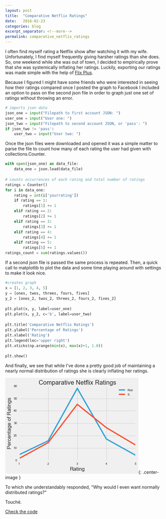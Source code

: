 ```yaml
---
layout: post
title:  "Comparative Netflix Ratings"
date:   2016-02-23
categories: blog
excerpt_separator: <!--more-->
permalink: comparative_netflix_ratings
---
```


I often find myself rating a Netflix show after watching it with my wife. Unfortunately, I find myself frequently giving harsher ratings than she does. So, one weekend while she was out of town, I decided to empirically prove that she was systemically inflating her ratings. <!--more--> Luckily, exporting our ratings was made simple with the help of [Flix Plus](https://github.com/jaredsohn/flix_plus).

Because I figured I might have some friends who were interested in seeing how their ratings compared once I posted the graph to Facebook I included an option to pass on the second json file in order to graph just one set of ratings without throwing an error.

```python
# imports json data
json_one = input("Filepath to first account JSON: ")
user_one = input("User one: ")
json_two = input("Filepath to second account JSON, or 'pass': ")
if json_two != 'pass':
    user_two = input("User two: ")
```
Once the json files were downloaded and opened it was a simple matter to parse the file to count how many of each rating the user had given with collections.Counter.

```python
with open(json_one) as data_file:
    data_one = json.load(data_file)

# counts occurrences of each rating and total number of ratings    
ratings = Counter()
for i in data_one:
    rating = int(i['yourrating'])
    if rating == 1:
        ratings[1] += 1
    elif rating == 2:
        ratings[2] += 1
    elif rating == 3:
        ratings[3] += 1
    elif rating == 4:
        ratings[4] += 1
    elif rating == 5:
        ratings[5] += 1
ratings_count = sum(ratings.values())
```
If a second json file is passed the same process is repeated. Then, a quick call to matplotlib to plot the data and some time playing around with settings to make it look nice.

```python
#creates graph
x = [1, 2, 3, 4, 5]
y = [ones, twos, threes, fours, fives]
y_2 = [ones_2, twos_2, threes_2, fours_2, fives_2]

plt.plot(x, y, label=user_one)
plt.plot(x, y_2, c='b', label=user_two)

plt.title('Comparative Netflix Ratings')
plt.ylabel('Percentage of Ratings')
plt.xlabel('Rating')
plt.legend(loc='upper right')
plt.xticks(np.arange(min(x), max(x)+1, 1.0))

plt.show()
```

And finally, we see that while I've done a pretty good job of maintaining a nearly normal distribution of ratings she is clearly inflating her ratings.

![Comparative Netflix Ratings Graph](/assets/comparative_netflix_ratings.png){: .center-image }

To which she understandably responded, "Why would I even want normally distributed ratings?"

Touché.

[Check the code](https://github.com/rshipskind/netflix_ratings/blob/master/netflix_ratings.ipynb)
